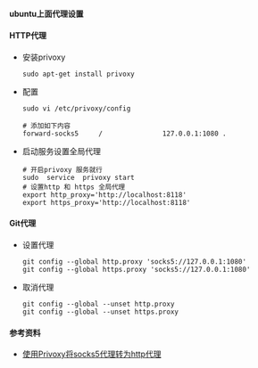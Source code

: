 #### ubuntu上面代理设置

#### HTTP代理

+ 安装privoxy

  ```shell
  sudo apt-get install privoxy 
  ```

+ 配置

  ```shell
  sudo vi /etc/privoxy/config

  # 添加如下内容
  forward-socks5 	 / 				 127.0.0.1:1080 .
  ```

+ 启动服务设置全局代理

  ```shell
  # 开启privoxy 服务就行
  sudo  service  privoxy start 
  # 设置http 和 https 全局代理
  export http_proxy='http://localhost:8118'
  export https_proxy='http://localhost:8118'
  ```

#### Git代理

+ 设置代理

  ```shell
  git config --global http.proxy 'socks5://127.0.0.1:1080' 
  git config --global https.proxy 'socks5://127.0.0.1:1080'
  ```

+ 取消代理

  ```shell
  git config --global --unset http.proxy
  git config --global --unset https.proxy
  ```

#### 参考资料

+ [使用Privoxy将socks5代理转为http代理](http://blog.csdn.net/li740207611/article/details/52045471)